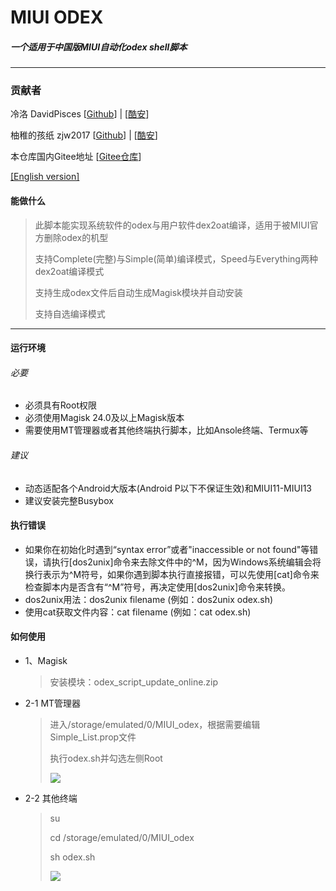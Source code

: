 # MIUI ODEX

##### 一个适用于中国版MIUI自动化odex shell脚本

***

### 贡献者

冷洛 DavidPisces [[Github](https://github.com/DavidPisces)] | [[酷安](http://www.coolapk.com/u/665894)]

柚稚的孩纸 zjw2017 [[Github](https://github.com/zjw2017)] | [[酷安](http://www.coolapk.com/u/1548958)]

本仓库国内Gitee地址 [[Gitee仓库](https://gitee.com/David-GithubClone/MIUI-Auto-Odex)]

[[English version]](https://github.com/DavidPisces/MIUI-Auto-Odex/tree/English)

#### 能做什么

> 此脚本能实现系统软件的odex与用户软件dex2oat编译，适用于被MIUI官方删除odex的机型
>
> 支持Complete(完整)与Simple(简单)编译模式，Speed与Everything两种dex2oat编译模式
>
> 支持生成odex文件后自动生成Magisk模块并自动安装
>
> 支持自选编译模式

****

#### 运行环境

###### 必要

* 必须具有Root权限
* 必须使用Magisk 24.0及以上Magisk版本
* 需要使用MT管理器或者其他终端执行脚本，比如Ansole终端、Termux等

###### 建议 

* 动态适配各个Android大版本(Android P以下不保证生效)和MIUI11-MIUI13
* 建议安装完整Busybox

#### 执行错误

* 如果你在初始化时遇到“syntax error”或者"inaccessible or not found"等错误，请执行[dos2unix]命令来去除文件中的^M，因为Windows系统编辑会将换行表示为^M符号，如果你遇到脚本执行直接报错，可以先使用[cat]命令来检查脚本内是否含有“^M”符号，再决定使用[dos2unix]命令来转换。
* dos2unix用法：dos2unix filename   (例如：dos2unix odex.sh)
* 使用cat获取文件内容：cat filename   (例如：cat odex.sh)

#### 如何使用
* 1、Magisk

  >安装模块：odex_script_update_online.zip
  >

* 2-1 MT管理器

  >进入/storage/emulated/0/MIUI_odex，根据需要编辑Simple_List.prop文件
  >
  >执行odex.sh并勾选左侧Root
  >
  >![](http://image.coolapk.com/feed/2020/0623/15/665894_f922a721_8810_5677@1080x2160.jpeg.m.jpg)

* 2-2 其他终端

  > su
  >
  > cd /storage/emulated/0/MIUI_odex
  >
  > sh odex.sh
  >
  >![](http://image.coolapk.com/feed/2020/0623/15/665894_16498409_8810_5679@1080x2160.jpeg.m.jpg)
